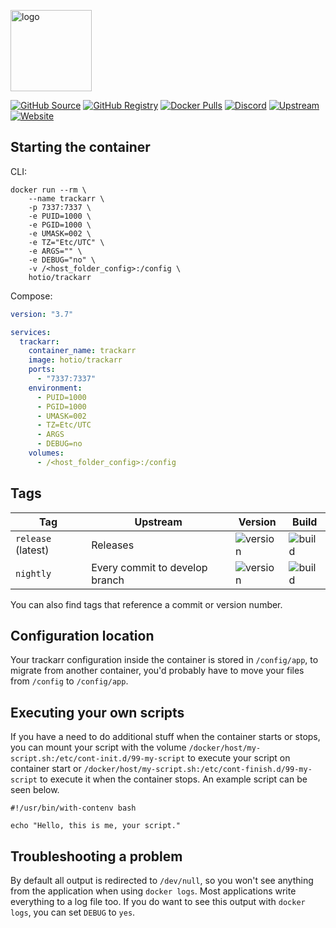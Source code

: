 [<img src="https://hotio.dev/img/trackarr.png" alt="logo" height="130" width="130">](https://gitlab.com/cloudb0x/trackarr)

[![GitHub Source](https://img.shields.io/badge/github-source-ffb64c?style=flat-square&logo=github&logoColor=white&labelColor=757575)](https://github.com/hotio/trackarr)
[![GitHub Registry](https://img.shields.io/badge/github-registry-ffb64c?style=flat-square&logo=github&logoColor=white&labelColor=757575)](https://github.com/orgs/hotio/packages/container/package/trackarr)
[![Docker Pulls](https://img.shields.io/docker/pulls/hotio/trackarr?color=ffb64c&style=flat-square&label=pulls&logo=docker&logoColor=white&labelColor=757575)](https://hub.docker.com/r/hotio/trackarr)
[![Discord](https://img.shields.io/discord/610068305893523457?style=flat-square&color=ffb64c&label=discord&logo=discord&logoColor=white&labelColor=757575)](https://hotio.dev/discord)
[![Upstream](https://img.shields.io/badge/upstream-project-ffb64c?style=flat-square&labelColor=757575)](https://gitlab.com/cloudb0x/trackarr)
[![Website](https://img.shields.io/badge/website-hotio.dev-ffb64c?style=flat-square&labelColor=757575)](https://hotio.dev/containers/trackarr)

## Starting the container

CLI:

```shell
docker run --rm \
    --name trackarr \
    -p 7337:7337 \
    -e PUID=1000 \
    -e PGID=1000 \
    -e UMASK=002 \
    -e TZ="Etc/UTC" \
    -e ARGS="" \
    -e DEBUG="no" \
    -v /<host_folder_config>:/config \
    hotio/trackarr
```

Compose:

```yaml
version: "3.7"

services:
  trackarr:
    container_name: trackarr
    image: hotio/trackarr
    ports:
      - "7337:7337"
    environment:
      - PUID=1000
      - PGID=1000
      - UMASK=002
      - TZ=Etc/UTC
      - ARGS
      - DEBUG=no
    volumes:
      - /<host_folder_config>:/config
```

## Tags

| Tag                | Upstream                       | Version | Build |
| -------------------|--------------------------------|---------|-------|
| `release` (latest) | Releases                       | ![version](https://img.shields.io/badge/dynamic/json?color=f5f5f5&style=flat-square&label=&query=%24.version&url=https%3A%2F%2Fraw.githubusercontent.com%2Fhotio%2Ftrackarr%2Frelease%2FVERSION.json) | ![build](https://img.shields.io/github/workflow/status/hotio/trackarr/build/release?style=flat-square&label=) |
| `nightly`          | Every commit to develop branch | ![version](https://img.shields.io/badge/dynamic/json?color=f5f5f5&style=flat-square&label=&query=%24.version&url=https%3A%2F%2Fraw.githubusercontent.com%2Fhotio%2Ftrackarr%2Fnightly%2FVERSION.json) | ![build](https://img.shields.io/github/workflow/status/hotio/trackarr/build/nightly?style=flat-square&label=) |

You can also find tags that reference a commit or version number.

## Configuration location

Your trackarr configuration inside the container is stored in `/config/app`, to migrate from another container, you'd probably have to move your files from `/config` to `/config/app`.

## Executing your own scripts

If you have a need to do additional stuff when the container starts or stops, you can mount your script with the volume `/docker/host/my-script.sh:/etc/cont-init.d/99-my-script` to execute your script on container start or `/docker/host/my-script.sh:/etc/cont-finish.d/99-my-script` to execute it when the container stops. An example script can be seen below.

```shell
#!/usr/bin/with-contenv bash

echo "Hello, this is me, your script."
```

## Troubleshooting a problem

By default all output is redirected to `/dev/null`, so you won't see anything from the application when using `docker logs`. Most applications write everything to a log file too. If you do want to see this output with `docker logs`, you can set `DEBUG` to `yes`.
